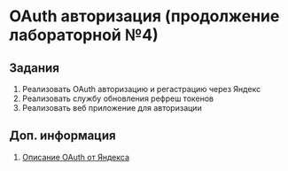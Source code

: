 # OAuth авторизация (продолжение лабораторной №4)

## Задания
1. Реализовать OAuth авторизацию и регастрацию через Яндекс
2. Реализовать службу обновления рефреш токенов
3. Реализовать веб приложение для авторизации

## Доп. информация
1. [Описание OAuth от Яндекса](https://yandex.ru/dev/oauth/)